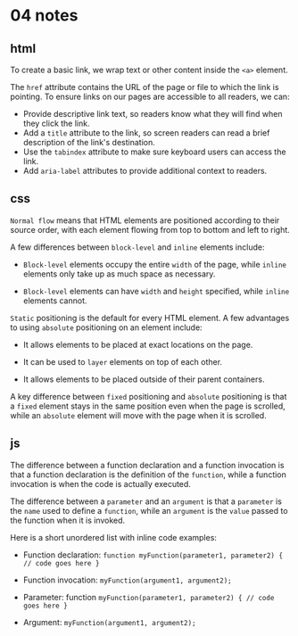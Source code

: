 # 04 notes

## html

To create a basic link, we wrap text or other content inside the `<a>` element.

The `href` attribute contains the URL of the page or file to which the link is pointing.
To ensure links on our pages are accessible to all readers, we can:

- Provide descriptive link text, so readers know what they will find when they click the link.
- Add a `title` attribute to the link, so screen readers can read a brief description of the link's destination.
- Use the `tabindex` attribute to make sure keyboard users can access the link.
- Add `aria-label` attributes to provide additional context to readers.

## css

`Normal flow` means that HTML elements are positioned according to their source order, with each element flowing from top to bottom and left to right.

A few differences between `block-level` and `inline` elements include:

- `Block-level` elements occupy the entire `width` of the page, while `inline` elements only take up as much space as necessary.

- `Block-level` elements can have `width` and `height` specified, while `inline` elements cannot.

`Static` positioning is the default for every HTML element.
A few advantages to using `absolute` positioning on an element include:

- It allows elements to be placed at exact locations on the page.

- It can be used to `layer` elements on top of each other.

- It allows elements to be placed outside of their parent containers.

A key difference between `fixed` positioning and `absolute` positioning is that a `fixed` element stays in the same position even when the page is scrolled, while an `absolute` element will move with the page when it is scrolled.

## js

The difference between a function declaration and a function invocation is that a function declaration is the definition of the `function`, while a function invocation is when the code is actually executed.

The difference between a `parameter` and an `argument` is that a `parameter` is the `name` used to define a `function`, while an `argument` is the `value` passed to the function when it is invoked.

Here is a short unordered list with inline code examples:

- Function declaration: `function myFunction(parameter1, parameter2) { // code goes here }`

- Function invocation: `myFunction(argument1, argument2);`

- Parameter: function `myFunction(parameter1, parameter2) { // code goes here }`

- Argument: `myFunction(argument1, argument2);`
